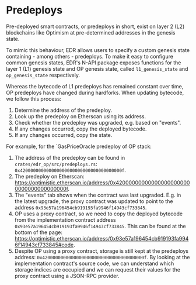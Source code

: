 # Predeploys

Pre-deployed smart contracts, or predeploys in short, exist on layer 2 (L2) blockchains like Optimism at pre-determined addresses in the genesis state.

To mimic this behaviour, EDR allows users to specify a custom genesis state containing - among others - predeploys. To make it easy to configure common genesis states, EDR's N-API package exposes functions for the layer 1 (L1) genesis state and OP genesis state, called `l1_genesis_state` and `op_genesis_state` respectively.

Whereas the bytecode of L1 predeploys has remained constant over time, OP predeploys have changed during hardforks. When updating bytecode, we follow this process:

1. Determine the address of the predeploy.
2. Look up the predeploy on Etherscan using its address.
3. Check whether the predeploy was upgraded, e.g. based on "events".
4. If any changes occurred, copy the deployed bytecode.
5. If any changes occurred, copy the state.

For example, for the `GasPriceOracle predeploy of OP stack:

1. The address of the predeploy can be found in `crates/edr_op/src/predeploys.rs`: `0x420000000000000000000000000000000000000f`.
2. The predeploy on Etherscan: <https://optimistic.etherscan.io/address/0x420000000000000000000000000000000000000f>.
3. The "events" tab shows when the contract was last upgraded. E.g. in the latest upgrade, the proxy contract was updated to point to the address `0x93e57a196454cb919193fa9946f14943cf733845`.
4. OP uses a proxy contract, so we need to copy the deployed bytecode from the implementation contract address `0x93e57a196454cb919193fa9946f14943cf733845`. This can be found at the bottom of the page: <https://optimistic.etherscan.io/address/0x93e57a196454cb919193fa9946f14943cf733845#code>.
5. Despite OP using a proxy contract, storage is still kept at the predeploys address: `0x420000000000000000000000000000000000000f`. By looking at the implementation contract's source code, we can understand which storage indices are occupied and we can request their values for the proxy contract using a JSON-RPC provider.
